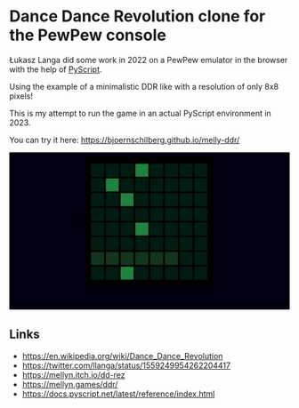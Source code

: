 # Dance Dance Revolution clone for the PewPew console

Łukasz Langa did some work in 2022 on a PewPew emulator in the browser with the
help of [PyScript](https://pyscript.net/).

Using the example of a minimalistic DDR like with a resolution of only 8x8
pixels!

This is my attempt to run the game in an actual PyScript environment in 2023.

You can try it here: <https://bjoernschilberg.github.io/melly-ddr/>

![game](game.gif)


## Links

- https://en.wikipedia.org/wiki/Dance_Dance_Revolution
- https://twitter.com/llanga/status/1559249954262204417
- https://mellyn.itch.io/dd-rez
- https://mellyn.games/ddr/
- https://docs.pyscript.net/latest/reference/index.html
